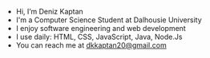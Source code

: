 - Hi, I’m Deniz Kaptan
- I'm a Computer Science Student at Dalhousie University
- I enjoy software engineering and web development
- I use daily: HTML, CSS, JavaScript, Java, Node.Js
- You can reach me at dkkaptan20@gmail.com

<!---
ZKaptan/ZKaptan is a ✨ special ✨ repository because its `README.md` (this file) appears on your GitHub profile.
You can click the Preview link to take a look at your changes.
--->
